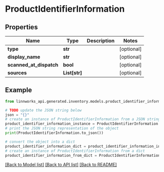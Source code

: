 # ProductIdentifierInformation


## Properties

Name | Type | Description | Notes
------------ | ------------- | ------------- | -------------
**type** | **str** |  | [optional] 
**display_name** | **str** |  | [optional] 
**scanned_at_dispatch** | **bool** |  | [optional] 
**sources** | **List[str]** |  | [optional] 

## Example

```python
from linnworks_api.generated.inventory.models.product_identifier_information import ProductIdentifierInformation

# TODO update the JSON string below
json = "{}"
# create an instance of ProductIdentifierInformation from a JSON string
product_identifier_information_instance = ProductIdentifierInformation.from_json(json)
# print the JSON string representation of the object
print(ProductIdentifierInformation.to_json())

# convert the object into a dict
product_identifier_information_dict = product_identifier_information_instance.to_dict()
# create an instance of ProductIdentifierInformation from a dict
product_identifier_information_from_dict = ProductIdentifierInformation.from_dict(product_identifier_information_dict)
```
[[Back to Model list]](../README.md#documentation-for-models) [[Back to API list]](../README.md#documentation-for-api-endpoints) [[Back to README]](../README.md)


